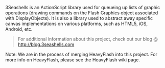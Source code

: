 3Seashells is an ActionScript library used for queueing up lists of graphic operations (drawing commands on the Flash Graphics object associated with DisplayObjects).  It is also a library used to abstract away specific canvas implementations on various platforms, such as HTML5, iOS, Android, etc.

> For additional information about this project, check out our blog @ http://blog.3seashells.com

Note: We are in the process of merging HeavyFlash into this project.  For more info on HeavyFlash, please see the HeavyFlash wiki page.